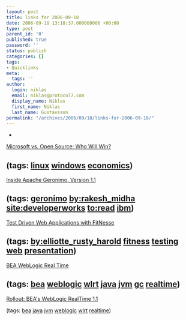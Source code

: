 ```yaml
---
layout: post
title: links for 2006-09-18
date: 2006-09-18 13:18:37.000000000 +00:00
type: post
parent_id: '0'
published: true
password: ''
status: publish
categories: []
tags:
- Quicklinks
meta:
  tags: ''
author:
  login: niklas
  email: niklas@protocol7.com
  display_name: Niklas
  first_name: Niklas
  last_name: Gustavsson
permalink: "/archives/2006/09/18/links-for-2006-09-18/"
---
```

- 
[Microsoft vs. Open Source: Who Will Win?](http://hbswk.hbs.edu/item/4834.html)

(tags: [linux](http://del.icio.us/protocol7/linux) [windows](http://del.icio.us/protocol7/windows) [economics](http://del.icio.us/protocol7/economics))
- 
[Inside Apache Geronimo, Version 1.1](http://www-128.ibm.com/developerworks/opensource/library/os-ag-whatsnew/index.html?ca=drs-tp3706)

(tags: [geronimo](http://del.icio.us/protocol7/geronimo) [by:rakesh\_midha](http://del.icio.us/protocol7/by:rakesh_midha) [site:developerworks](http://del.icio.us/protocol7/site:developerworks) [to:read](http://del.icio.us/protocol7/to:read) [ibm](http://del.icio.us/protocol7/ibm))
- 
[Test Driven Web Applications with FitNesse](http://www.cafeaulait.org/slides/sdbestpractices2006/fitnesse/index.html)

(tags: [by:elliotte\_rusty\_harold](http://del.icio.us/protocol7/by:elliotte_rusty_harold) [fitness](http://del.icio.us/protocol7/fitness) [testing](http://del.icio.us/protocol7/testing) [web](http://del.icio.us/protocol7/web) [presentation](http://del.icio.us/protocol7/presentation))
- 
[BEA WebLogic Real Time](http://www.bea.com/framework.jsp?CNT=index.htm&FP=/content/products/weblogic/realtime/)

(tags: [bea](http://del.icio.us/protocol7/bea) [weblogic](http://del.icio.us/protocol7/weblogic) [wlrt](http://del.icio.us/protocol7/wlrt) [java](http://del.icio.us/protocol7/java) [jvm](http://del.icio.us/protocol7/jvm) [gc](http://del.icio.us/protocol7/gc) [realtime](http://del.icio.us/protocol7/realtime))
- 
[Rollout: BEA's WebLogic RealTime 1.1](http://www.networkcomputing.com/showArticle.jhtml?articleId=193000182)

(tags: [bea](http://del.icio.us/protocol7/bea) [java](http://del.icio.us/protocol7/java) [jvm](http://del.icio.us/protocol7/jvm) [weblogic](http://del.icio.us/protocol7/weblogic) [wlrt](http://del.icio.us/protocol7/wlrt) [realtime](http://del.icio.us/protocol7/realtime))
